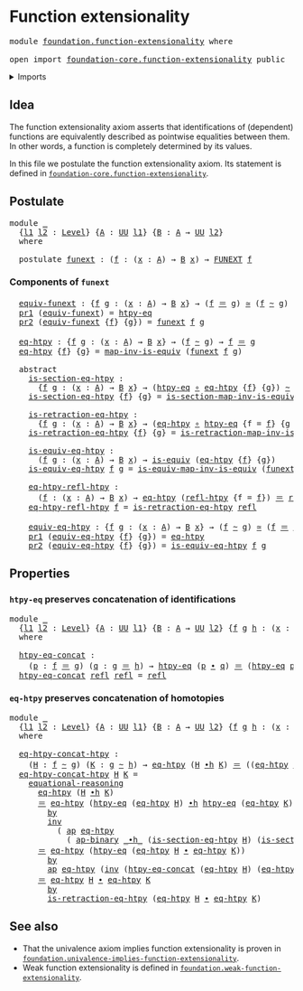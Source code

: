 # Function extensionality

<pre class="Agda"><a id="36" class="Keyword">module</a> <a id="43" href="foundation.function-extensionality.html" class="Module">foundation.function-extensionality</a> <a id="78" class="Keyword">where</a>

<a id="85" class="Keyword">open</a> <a id="90" class="Keyword">import</a> <a id="97" href="foundation-core.function-extensionality.html" class="Module">foundation-core.function-extensionality</a> <a id="137" class="Keyword">public</a>
</pre>
<details><summary>Imports</summary>

<pre class="Agda"><a id="194" class="Keyword">open</a> <a id="199" class="Keyword">import</a> <a id="206" href="foundation.action-on-identifications-binary-functions.html" class="Module">foundation.action-on-identifications-binary-functions</a>
<a id="260" class="Keyword">open</a> <a id="265" class="Keyword">import</a> <a id="272" href="foundation.action-on-identifications-functions.html" class="Module">foundation.action-on-identifications-functions</a>
<a id="319" class="Keyword">open</a> <a id="324" class="Keyword">import</a> <a id="331" href="foundation.dependent-pair-types.html" class="Module">foundation.dependent-pair-types</a>
<a id="363" class="Keyword">open</a> <a id="368" class="Keyword">import</a> <a id="375" href="foundation.universe-levels.html" class="Module">foundation.universe-levels</a>

<a id="403" class="Keyword">open</a> <a id="408" class="Keyword">import</a> <a id="415" href="foundation-core.equivalences.html" class="Module">foundation-core.equivalences</a>
<a id="444" class="Keyword">open</a> <a id="449" class="Keyword">import</a> <a id="456" href="foundation-core.function-types.html" class="Module">foundation-core.function-types</a>
<a id="487" class="Keyword">open</a> <a id="492" class="Keyword">import</a> <a id="499" href="foundation-core.homotopies.html" class="Module">foundation-core.homotopies</a>
<a id="526" class="Keyword">open</a> <a id="531" class="Keyword">import</a> <a id="538" href="foundation-core.identity-types.html" class="Module">foundation-core.identity-types</a>
</pre>
</details>

## Idea

The function extensionality axiom asserts that identifications of (dependent)
functions are equivalently described as pointwise equalities between them. In
other words, a function is completely determined by its values.

In this file we postulate the function extensionality axiom. Its statement is
defined in
[`foundation-core.function-extensionality`](foundation-core.function-extensionality.md).

## Postulate

<pre class="Agda"><a id="1017" class="Keyword">module</a> <a id="1024" href="foundation.function-extensionality.html#1024" class="Module">_</a>
  <a id="1028" class="Symbol">{</a><a id="1029" href="foundation.function-extensionality.html#1029" class="Bound">l1</a> <a id="1032" href="foundation.function-extensionality.html#1032" class="Bound">l2</a> <a id="1035" class="Symbol">:</a> <a id="1037" href="Agda.Primitive.html#591" class="Postulate">Level</a><a id="1042" class="Symbol">}</a> <a id="1044" class="Symbol">{</a><a id="1045" href="foundation.function-extensionality.html#1045" class="Bound">A</a> <a id="1047" class="Symbol">:</a> <a id="1049" href="Agda.Primitive.html#320" class="Primitive">UU</a> <a id="1052" href="foundation.function-extensionality.html#1029" class="Bound">l1</a><a id="1054" class="Symbol">}</a> <a id="1056" class="Symbol">{</a><a id="1057" href="foundation.function-extensionality.html#1057" class="Bound">B</a> <a id="1059" class="Symbol">:</a> <a id="1061" href="foundation.function-extensionality.html#1045" class="Bound">A</a> <a id="1063" class="Symbol">→</a> <a id="1065" href="Agda.Primitive.html#320" class="Primitive">UU</a> <a id="1068" href="foundation.function-extensionality.html#1032" class="Bound">l2</a><a id="1070" class="Symbol">}</a>
  <a id="1074" class="Keyword">where</a>

  <a id="1083" class="Keyword">postulate</a> <a id="1093" href="foundation.function-extensionality.html#1093" class="Postulate">funext</a> <a id="1100" class="Symbol">:</a> <a id="1102" class="Symbol">(</a><a id="1103" href="foundation.function-extensionality.html#1103" class="Bound">f</a> <a id="1105" class="Symbol">:</a> <a id="1107" class="Symbol">(</a><a id="1108" href="foundation.function-extensionality.html#1108" class="Bound">x</a> <a id="1110" class="Symbol">:</a> <a id="1112" href="foundation.function-extensionality.html#1045" class="Bound">A</a><a id="1113" class="Symbol">)</a> <a id="1115" class="Symbol">→</a> <a id="1117" href="foundation.function-extensionality.html#1057" class="Bound">B</a> <a id="1119" href="foundation.function-extensionality.html#1108" class="Bound">x</a><a id="1120" class="Symbol">)</a> <a id="1122" class="Symbol">→</a> <a id="1124" href="foundation-core.function-extensionality.html#999" class="Function">FUNEXT</a> <a id="1131" href="foundation.function-extensionality.html#1103" class="Bound">f</a>
</pre>
### Components of `funext`

<pre class="Agda">  <a id="1176" href="foundation.function-extensionality.html#1176" class="Function">equiv-funext</a> <a id="1189" class="Symbol">:</a> <a id="1191" class="Symbol">{</a><a id="1192" href="foundation.function-extensionality.html#1192" class="Bound">f</a> <a id="1194" href="foundation.function-extensionality.html#1194" class="Bound">g</a> <a id="1196" class="Symbol">:</a> <a id="1198" class="Symbol">(</a><a id="1199" href="foundation.function-extensionality.html#1199" class="Bound">x</a> <a id="1201" class="Symbol">:</a> <a id="1203" href="foundation.function-extensionality.html#1045" class="Bound">A</a><a id="1204" class="Symbol">)</a> <a id="1206" class="Symbol">→</a> <a id="1208" href="foundation.function-extensionality.html#1057" class="Bound">B</a> <a id="1210" href="foundation.function-extensionality.html#1199" class="Bound">x</a><a id="1211" class="Symbol">}</a> <a id="1213" class="Symbol">→</a> <a id="1215" class="Symbol">(</a><a id="1216" href="foundation.function-extensionality.html#1192" class="Bound">f</a> <a id="1218" href="foundation-core.identity-types.html#5608" class="Function Operator">＝</a> <a id="1220" href="foundation.function-extensionality.html#1194" class="Bound">g</a><a id="1221" class="Symbol">)</a> <a id="1223" href="foundation-core.equivalences.html#1334" class="Function Operator">≃</a> <a id="1225" class="Symbol">(</a><a id="1226" href="foundation.function-extensionality.html#1192" class="Bound">f</a> <a id="1228" href="foundation-core.homotopies.html#2268" class="Function Operator">~</a> <a id="1230" href="foundation.function-extensionality.html#1194" class="Bound">g</a><a id="1231" class="Symbol">)</a>
  <a id="1235" href="foundation.dependent-pair-types.html#603" class="Field">pr1</a> <a id="1239" class="Symbol">(</a><a id="1240" href="foundation.function-extensionality.html#1176" class="Function">equiv-funext</a><a id="1252" class="Symbol">)</a> <a id="1254" class="Symbol">=</a> <a id="1256" href="foundation-core.function-extensionality.html#917" class="Function">htpy-eq</a>
  <a id="1266" href="foundation.dependent-pair-types.html#615" class="Field">pr2</a> <a id="1270" class="Symbol">(</a><a id="1271" href="foundation.function-extensionality.html#1176" class="Function">equiv-funext</a> <a id="1284" class="Symbol">{</a><a id="1285" href="foundation.function-extensionality.html#1285" class="Bound">f</a><a id="1286" class="Symbol">}</a> <a id="1288" class="Symbol">{</a><a id="1289" href="foundation.function-extensionality.html#1289" class="Bound">g</a><a id="1290" class="Symbol">})</a> <a id="1293" class="Symbol">=</a> <a id="1295" href="foundation.function-extensionality.html#1093" class="Postulate">funext</a> <a id="1302" href="foundation.function-extensionality.html#1285" class="Bound">f</a> <a id="1304" href="foundation.function-extensionality.html#1289" class="Bound">g</a>

  <a id="1309" href="foundation.function-extensionality.html#1309" class="Function">eq-htpy</a> <a id="1317" class="Symbol">:</a> <a id="1319" class="Symbol">{</a><a id="1320" href="foundation.function-extensionality.html#1320" class="Bound">f</a> <a id="1322" href="foundation.function-extensionality.html#1322" class="Bound">g</a> <a id="1324" class="Symbol">:</a> <a id="1326" class="Symbol">(</a><a id="1327" href="foundation.function-extensionality.html#1327" class="Bound">x</a> <a id="1329" class="Symbol">:</a> <a id="1331" href="foundation.function-extensionality.html#1045" class="Bound">A</a><a id="1332" class="Symbol">)</a> <a id="1334" class="Symbol">→</a> <a id="1336" href="foundation.function-extensionality.html#1057" class="Bound">B</a> <a id="1338" href="foundation.function-extensionality.html#1327" class="Bound">x</a><a id="1339" class="Symbol">}</a> <a id="1341" class="Symbol">→</a> <a id="1343" class="Symbol">(</a><a id="1344" href="foundation.function-extensionality.html#1320" class="Bound">f</a> <a id="1346" href="foundation-core.homotopies.html#2268" class="Function Operator">~</a> <a id="1348" href="foundation.function-extensionality.html#1322" class="Bound">g</a><a id="1349" class="Symbol">)</a> <a id="1351" class="Symbol">→</a> <a id="1353" href="foundation.function-extensionality.html#1320" class="Bound">f</a> <a id="1355" href="foundation-core.identity-types.html#5608" class="Function Operator">＝</a> <a id="1357" href="foundation.function-extensionality.html#1322" class="Bound">g</a>
  <a id="1361" href="foundation.function-extensionality.html#1309" class="Function">eq-htpy</a> <a id="1369" class="Symbol">{</a><a id="1370" href="foundation.function-extensionality.html#1370" class="Bound">f</a><a id="1371" class="Symbol">}</a> <a id="1373" class="Symbol">{</a><a id="1374" href="foundation.function-extensionality.html#1374" class="Bound">g</a><a id="1375" class="Symbol">}</a> <a id="1377" class="Symbol">=</a> <a id="1379" href="foundation-core.equivalences.html#5462" class="Function">map-inv-is-equiv</a> <a id="1396" class="Symbol">(</a><a id="1397" href="foundation.function-extensionality.html#1093" class="Postulate">funext</a> <a id="1404" href="foundation.function-extensionality.html#1370" class="Bound">f</a> <a id="1406" href="foundation.function-extensionality.html#1374" class="Bound">g</a><a id="1407" class="Symbol">)</a>

  <a id="1412" class="Keyword">abstract</a>
    <a id="1425" href="foundation.function-extensionality.html#1425" class="Function">is-section-eq-htpy</a> <a id="1444" class="Symbol">:</a>
      <a id="1452" class="Symbol">{</a><a id="1453" href="foundation.function-extensionality.html#1453" class="Bound">f</a> <a id="1455" href="foundation.function-extensionality.html#1455" class="Bound">g</a> <a id="1457" class="Symbol">:</a> <a id="1459" class="Symbol">(</a><a id="1460" href="foundation.function-extensionality.html#1460" class="Bound">x</a> <a id="1462" class="Symbol">:</a> <a id="1464" href="foundation.function-extensionality.html#1045" class="Bound">A</a><a id="1465" class="Symbol">)</a> <a id="1467" class="Symbol">→</a> <a id="1469" href="foundation.function-extensionality.html#1057" class="Bound">B</a> <a id="1471" href="foundation.function-extensionality.html#1460" class="Bound">x</a><a id="1472" class="Symbol">}</a> <a id="1474" class="Symbol">→</a> <a id="1476" class="Symbol">(</a><a id="1477" href="foundation-core.function-extensionality.html#917" class="Function">htpy-eq</a> <a id="1485" href="foundation-core.function-types.html#440" class="Function Operator">∘</a> <a id="1487" href="foundation.function-extensionality.html#1309" class="Function">eq-htpy</a> <a id="1495" class="Symbol">{</a><a id="1496" href="foundation.function-extensionality.html#1453" class="Bound">f</a><a id="1497" class="Symbol">}</a> <a id="1499" class="Symbol">{</a><a id="1500" href="foundation.function-extensionality.html#1455" class="Bound">g</a><a id="1501" class="Symbol">})</a> <a id="1504" href="foundation-core.homotopies.html#2268" class="Function Operator">~</a> <a id="1506" href="foundation-core.function-types.html#307" class="Function">id</a>
    <a id="1513" href="foundation.function-extensionality.html#1425" class="Function">is-section-eq-htpy</a> <a id="1532" class="Symbol">{</a><a id="1533" href="foundation.function-extensionality.html#1533" class="Bound">f</a><a id="1534" class="Symbol">}</a> <a id="1536" class="Symbol">{</a><a id="1537" href="foundation.function-extensionality.html#1537" class="Bound">g</a><a id="1538" class="Symbol">}</a> <a id="1540" class="Symbol">=</a> <a id="1542" href="foundation-core.equivalences.html#5540" class="Function">is-section-map-inv-is-equiv</a> <a id="1570" class="Symbol">(</a><a id="1571" href="foundation.function-extensionality.html#1093" class="Postulate">funext</a> <a id="1578" href="foundation.function-extensionality.html#1533" class="Bound">f</a> <a id="1580" href="foundation.function-extensionality.html#1537" class="Bound">g</a><a id="1581" class="Symbol">)</a>

    <a id="1588" href="foundation.function-extensionality.html#1588" class="Function">is-retraction-eq-htpy</a> <a id="1610" class="Symbol">:</a>
      <a id="1618" class="Symbol">{</a><a id="1619" href="foundation.function-extensionality.html#1619" class="Bound">f</a> <a id="1621" href="foundation.function-extensionality.html#1621" class="Bound">g</a> <a id="1623" class="Symbol">:</a> <a id="1625" class="Symbol">(</a><a id="1626" href="foundation.function-extensionality.html#1626" class="Bound">x</a> <a id="1628" class="Symbol">:</a> <a id="1630" href="foundation.function-extensionality.html#1045" class="Bound">A</a><a id="1631" class="Symbol">)</a> <a id="1633" class="Symbol">→</a> <a id="1635" href="foundation.function-extensionality.html#1057" class="Bound">B</a> <a id="1637" href="foundation.function-extensionality.html#1626" class="Bound">x</a><a id="1638" class="Symbol">}</a> <a id="1640" class="Symbol">→</a> <a id="1642" class="Symbol">(</a><a id="1643" href="foundation.function-extensionality.html#1309" class="Function">eq-htpy</a> <a id="1651" href="foundation-core.function-types.html#440" class="Function Operator">∘</a> <a id="1653" href="foundation-core.function-extensionality.html#917" class="Function">htpy-eq</a> <a id="1661" class="Symbol">{</a><a id="1662" class="Argument">f</a> <a id="1664" class="Symbol">=</a> <a id="1666" href="foundation.function-extensionality.html#1619" class="Bound">f</a><a id="1667" class="Symbol">}</a> <a id="1669" class="Symbol">{</a><a id="1670" class="Argument">g</a> <a id="1672" class="Symbol">=</a> <a id="1674" href="foundation.function-extensionality.html#1621" class="Bound">g</a><a id="1675" class="Symbol">})</a> <a id="1678" href="foundation-core.homotopies.html#2268" class="Function Operator">~</a> <a id="1680" href="foundation-core.function-types.html#307" class="Function">id</a>
    <a id="1687" href="foundation.function-extensionality.html#1588" class="Function">is-retraction-eq-htpy</a> <a id="1709" class="Symbol">{</a><a id="1710" href="foundation.function-extensionality.html#1710" class="Bound">f</a><a id="1711" class="Symbol">}</a> <a id="1713" class="Symbol">{</a><a id="1714" href="foundation.function-extensionality.html#1714" class="Bound">g</a><a id="1715" class="Symbol">}</a> <a id="1717" class="Symbol">=</a> <a id="1719" href="foundation-core.equivalences.html#5689" class="Function">is-retraction-map-inv-is-equiv</a> <a id="1750" class="Symbol">(</a><a id="1751" href="foundation.function-extensionality.html#1093" class="Postulate">funext</a> <a id="1758" href="foundation.function-extensionality.html#1710" class="Bound">f</a> <a id="1760" href="foundation.function-extensionality.html#1714" class="Bound">g</a><a id="1761" class="Symbol">)</a>

    <a id="1768" href="foundation.function-extensionality.html#1768" class="Function">is-equiv-eq-htpy</a> <a id="1785" class="Symbol">:</a>
      <a id="1793" class="Symbol">(</a><a id="1794" href="foundation.function-extensionality.html#1794" class="Bound">f</a> <a id="1796" href="foundation.function-extensionality.html#1796" class="Bound">g</a> <a id="1798" class="Symbol">:</a> <a id="1800" class="Symbol">(</a><a id="1801" href="foundation.function-extensionality.html#1801" class="Bound">x</a> <a id="1803" class="Symbol">:</a> <a id="1805" href="foundation.function-extensionality.html#1045" class="Bound">A</a><a id="1806" class="Symbol">)</a> <a id="1808" class="Symbol">→</a> <a id="1810" href="foundation.function-extensionality.html#1057" class="Bound">B</a> <a id="1812" href="foundation.function-extensionality.html#1801" class="Bound">x</a><a id="1813" class="Symbol">)</a> <a id="1815" class="Symbol">→</a> <a id="1817" href="foundation-core.equivalences.html#1259" class="Function">is-equiv</a> <a id="1826" class="Symbol">(</a><a id="1827" href="foundation.function-extensionality.html#1309" class="Function">eq-htpy</a> <a id="1835" class="Symbol">{</a><a id="1836" href="foundation.function-extensionality.html#1794" class="Bound">f</a><a id="1837" class="Symbol">}</a> <a id="1839" class="Symbol">{</a><a id="1840" href="foundation.function-extensionality.html#1796" class="Bound">g</a><a id="1841" class="Symbol">})</a>
    <a id="1848" href="foundation.function-extensionality.html#1768" class="Function">is-equiv-eq-htpy</a> <a id="1865" href="foundation.function-extensionality.html#1865" class="Bound">f</a> <a id="1867" href="foundation.function-extensionality.html#1867" class="Bound">g</a> <a id="1869" class="Symbol">=</a> <a id="1871" href="foundation-core.equivalences.html#6045" class="Function">is-equiv-map-inv-is-equiv</a> <a id="1897" class="Symbol">(</a><a id="1898" href="foundation.function-extensionality.html#1093" class="Postulate">funext</a> <a id="1905" href="foundation.function-extensionality.html#1865" class="Bound">f</a> <a id="1907" href="foundation.function-extensionality.html#1867" class="Bound">g</a><a id="1908" class="Symbol">)</a>

    <a id="1915" href="foundation.function-extensionality.html#1915" class="Function">eq-htpy-refl-htpy</a> <a id="1933" class="Symbol">:</a>
      <a id="1941" class="Symbol">(</a><a id="1942" href="foundation.function-extensionality.html#1942" class="Bound">f</a> <a id="1944" class="Symbol">:</a> <a id="1946" class="Symbol">(</a><a id="1947" href="foundation.function-extensionality.html#1947" class="Bound">x</a> <a id="1949" class="Symbol">:</a> <a id="1951" href="foundation.function-extensionality.html#1045" class="Bound">A</a><a id="1952" class="Symbol">)</a> <a id="1954" class="Symbol">→</a> <a id="1956" href="foundation.function-extensionality.html#1057" class="Bound">B</a> <a id="1958" href="foundation.function-extensionality.html#1947" class="Bound">x</a><a id="1959" class="Symbol">)</a> <a id="1961" class="Symbol">→</a> <a id="1963" href="foundation.function-extensionality.html#1309" class="Function">eq-htpy</a> <a id="1971" class="Symbol">(</a><a id="1972" href="foundation-core.homotopies.html#2457" class="Function">refl-htpy</a> <a id="1982" class="Symbol">{</a><a id="1983" class="Argument">f</a> <a id="1985" class="Symbol">=</a> <a id="1987" href="foundation.function-extensionality.html#1942" class="Bound">f</a><a id="1988" class="Symbol">})</a> <a id="1991" href="foundation-core.identity-types.html#5608" class="Function Operator">＝</a> <a id="1993" href="foundation-core.identity-types.html#5591" class="InductiveConstructor">refl</a>
    <a id="2002" href="foundation.function-extensionality.html#1915" class="Function">eq-htpy-refl-htpy</a> <a id="2020" href="foundation.function-extensionality.html#2020" class="Bound">f</a> <a id="2022" class="Symbol">=</a> <a id="2024" href="foundation.function-extensionality.html#1588" class="Function">is-retraction-eq-htpy</a> <a id="2046" href="foundation-core.identity-types.html#5591" class="InductiveConstructor">refl</a>

    <a id="2056" href="foundation.function-extensionality.html#2056" class="Function">equiv-eq-htpy</a> <a id="2070" class="Symbol">:</a> <a id="2072" class="Symbol">{</a><a id="2073" href="foundation.function-extensionality.html#2073" class="Bound">f</a> <a id="2075" href="foundation.function-extensionality.html#2075" class="Bound">g</a> <a id="2077" class="Symbol">:</a> <a id="2079" class="Symbol">(</a><a id="2080" href="foundation.function-extensionality.html#2080" class="Bound">x</a> <a id="2082" class="Symbol">:</a> <a id="2084" href="foundation.function-extensionality.html#1045" class="Bound">A</a><a id="2085" class="Symbol">)</a> <a id="2087" class="Symbol">→</a> <a id="2089" href="foundation.function-extensionality.html#1057" class="Bound">B</a> <a id="2091" href="foundation.function-extensionality.html#2080" class="Bound">x</a><a id="2092" class="Symbol">}</a> <a id="2094" class="Symbol">→</a> <a id="2096" class="Symbol">(</a><a id="2097" href="foundation.function-extensionality.html#2073" class="Bound">f</a> <a id="2099" href="foundation-core.homotopies.html#2268" class="Function Operator">~</a> <a id="2101" href="foundation.function-extensionality.html#2075" class="Bound">g</a><a id="2102" class="Symbol">)</a> <a id="2104" href="foundation-core.equivalences.html#1334" class="Function Operator">≃</a> <a id="2106" class="Symbol">(</a><a id="2107" href="foundation.function-extensionality.html#2073" class="Bound">f</a> <a id="2109" href="foundation-core.identity-types.html#5608" class="Function Operator">＝</a> <a id="2111" href="foundation.function-extensionality.html#2075" class="Bound">g</a><a id="2112" class="Symbol">)</a>
    <a id="2118" href="foundation.dependent-pair-types.html#603" class="Field">pr1</a> <a id="2122" class="Symbol">(</a><a id="2123" href="foundation.function-extensionality.html#2056" class="Function">equiv-eq-htpy</a> <a id="2137" class="Symbol">{</a><a id="2138" href="foundation.function-extensionality.html#2138" class="Bound">f</a><a id="2139" class="Symbol">}</a> <a id="2141" class="Symbol">{</a><a id="2142" href="foundation.function-extensionality.html#2142" class="Bound">g</a><a id="2143" class="Symbol">})</a> <a id="2146" class="Symbol">=</a> <a id="2148" href="foundation.function-extensionality.html#1309" class="Function">eq-htpy</a>
    <a id="2160" href="foundation.dependent-pair-types.html#615" class="Field">pr2</a> <a id="2164" class="Symbol">(</a><a id="2165" href="foundation.function-extensionality.html#2056" class="Function">equiv-eq-htpy</a> <a id="2179" class="Symbol">{</a><a id="2180" href="foundation.function-extensionality.html#2180" class="Bound">f</a><a id="2181" class="Symbol">}</a> <a id="2183" class="Symbol">{</a><a id="2184" href="foundation.function-extensionality.html#2184" class="Bound">g</a><a id="2185" class="Symbol">})</a> <a id="2188" class="Symbol">=</a> <a id="2190" href="foundation.function-extensionality.html#1768" class="Function">is-equiv-eq-htpy</a> <a id="2207" href="foundation.function-extensionality.html#2180" class="Bound">f</a> <a id="2209" href="foundation.function-extensionality.html#2184" class="Bound">g</a>
</pre>
## Properties

### `htpy-eq` preserves concatenation of identifications

<pre class="Agda"><a id="2297" class="Keyword">module</a> <a id="2304" href="foundation.function-extensionality.html#2304" class="Module">_</a>
  <a id="2308" class="Symbol">{</a><a id="2309" href="foundation.function-extensionality.html#2309" class="Bound">l1</a> <a id="2312" href="foundation.function-extensionality.html#2312" class="Bound">l2</a> <a id="2315" class="Symbol">:</a> <a id="2317" href="Agda.Primitive.html#591" class="Postulate">Level</a><a id="2322" class="Symbol">}</a> <a id="2324" class="Symbol">{</a><a id="2325" href="foundation.function-extensionality.html#2325" class="Bound">A</a> <a id="2327" class="Symbol">:</a> <a id="2329" href="Agda.Primitive.html#320" class="Primitive">UU</a> <a id="2332" href="foundation.function-extensionality.html#2309" class="Bound">l1</a><a id="2334" class="Symbol">}</a> <a id="2336" class="Symbol">{</a><a id="2337" href="foundation.function-extensionality.html#2337" class="Bound">B</a> <a id="2339" class="Symbol">:</a> <a id="2341" href="foundation.function-extensionality.html#2325" class="Bound">A</a> <a id="2343" class="Symbol">→</a> <a id="2345" href="Agda.Primitive.html#320" class="Primitive">UU</a> <a id="2348" href="foundation.function-extensionality.html#2312" class="Bound">l2</a><a id="2350" class="Symbol">}</a> <a id="2352" class="Symbol">{</a><a id="2353" href="foundation.function-extensionality.html#2353" class="Bound">f</a> <a id="2355" href="foundation.function-extensionality.html#2355" class="Bound">g</a> <a id="2357" href="foundation.function-extensionality.html#2357" class="Bound">h</a> <a id="2359" class="Symbol">:</a> <a id="2361" class="Symbol">(</a><a id="2362" href="foundation.function-extensionality.html#2362" class="Bound">x</a> <a id="2364" class="Symbol">:</a> <a id="2366" href="foundation.function-extensionality.html#2325" class="Bound">A</a><a id="2367" class="Symbol">)</a> <a id="2369" class="Symbol">→</a> <a id="2371" href="foundation.function-extensionality.html#2337" class="Bound">B</a> <a id="2373" href="foundation.function-extensionality.html#2362" class="Bound">x</a><a id="2374" class="Symbol">}</a>
  <a id="2378" class="Keyword">where</a>

  <a id="2387" href="foundation.function-extensionality.html#2387" class="Function">htpy-eq-concat</a> <a id="2402" class="Symbol">:</a>
    <a id="2408" class="Symbol">(</a><a id="2409" href="foundation.function-extensionality.html#2409" class="Bound">p</a> <a id="2411" class="Symbol">:</a> <a id="2413" href="foundation.function-extensionality.html#2353" class="Bound">f</a> <a id="2415" href="foundation-core.identity-types.html#5608" class="Function Operator">＝</a> <a id="2417" href="foundation.function-extensionality.html#2355" class="Bound">g</a><a id="2418" class="Symbol">)</a> <a id="2420" class="Symbol">(</a><a id="2421" href="foundation.function-extensionality.html#2421" class="Bound">q</a> <a id="2423" class="Symbol">:</a> <a id="2425" href="foundation.function-extensionality.html#2355" class="Bound">g</a> <a id="2427" href="foundation-core.identity-types.html#5608" class="Function Operator">＝</a> <a id="2429" href="foundation.function-extensionality.html#2357" class="Bound">h</a><a id="2430" class="Symbol">)</a> <a id="2432" class="Symbol">→</a> <a id="2434" href="foundation-core.function-extensionality.html#917" class="Function">htpy-eq</a> <a id="2442" class="Symbol">(</a><a id="2443" href="foundation.function-extensionality.html#2409" class="Bound">p</a> <a id="2445" href="foundation-core.identity-types.html#6541" class="Function Operator">∙</a> <a id="2447" href="foundation.function-extensionality.html#2421" class="Bound">q</a><a id="2448" class="Symbol">)</a> <a id="2450" href="foundation-core.identity-types.html#5608" class="Function Operator">＝</a> <a id="2452" class="Symbol">(</a><a id="2453" href="foundation-core.function-extensionality.html#917" class="Function">htpy-eq</a> <a id="2461" href="foundation.function-extensionality.html#2409" class="Bound">p</a> <a id="2463" href="foundation-core.homotopies.html#2815" class="Function Operator">∙h</a> <a id="2466" href="foundation-core.function-extensionality.html#917" class="Function">htpy-eq</a> <a id="2474" href="foundation.function-extensionality.html#2421" class="Bound">q</a><a id="2475" class="Symbol">)</a>
  <a id="2479" href="foundation.function-extensionality.html#2387" class="Function">htpy-eq-concat</a> <a id="2494" href="foundation-core.identity-types.html#5591" class="InductiveConstructor">refl</a> <a id="2499" href="foundation-core.identity-types.html#5591" class="InductiveConstructor">refl</a> <a id="2504" class="Symbol">=</a> <a id="2506" href="foundation-core.identity-types.html#5591" class="InductiveConstructor">refl</a>
</pre>
### `eq-htpy` preserves concatenation of homotopies

<pre class="Agda"><a id="2577" class="Keyword">module</a> <a id="2584" href="foundation.function-extensionality.html#2584" class="Module">_</a>
  <a id="2588" class="Symbol">{</a><a id="2589" href="foundation.function-extensionality.html#2589" class="Bound">l1</a> <a id="2592" href="foundation.function-extensionality.html#2592" class="Bound">l2</a> <a id="2595" class="Symbol">:</a> <a id="2597" href="Agda.Primitive.html#591" class="Postulate">Level</a><a id="2602" class="Symbol">}</a> <a id="2604" class="Symbol">{</a><a id="2605" href="foundation.function-extensionality.html#2605" class="Bound">A</a> <a id="2607" class="Symbol">:</a> <a id="2609" href="Agda.Primitive.html#320" class="Primitive">UU</a> <a id="2612" href="foundation.function-extensionality.html#2589" class="Bound">l1</a><a id="2614" class="Symbol">}</a> <a id="2616" class="Symbol">{</a><a id="2617" href="foundation.function-extensionality.html#2617" class="Bound">B</a> <a id="2619" class="Symbol">:</a> <a id="2621" href="foundation.function-extensionality.html#2605" class="Bound">A</a> <a id="2623" class="Symbol">→</a> <a id="2625" href="Agda.Primitive.html#320" class="Primitive">UU</a> <a id="2628" href="foundation.function-extensionality.html#2592" class="Bound">l2</a><a id="2630" class="Symbol">}</a> <a id="2632" class="Symbol">{</a><a id="2633" href="foundation.function-extensionality.html#2633" class="Bound">f</a> <a id="2635" href="foundation.function-extensionality.html#2635" class="Bound">g</a> <a id="2637" href="foundation.function-extensionality.html#2637" class="Bound">h</a> <a id="2639" class="Symbol">:</a> <a id="2641" class="Symbol">(</a><a id="2642" href="foundation.function-extensionality.html#2642" class="Bound">x</a> <a id="2644" class="Symbol">:</a> <a id="2646" href="foundation.function-extensionality.html#2605" class="Bound">A</a><a id="2647" class="Symbol">)</a> <a id="2649" class="Symbol">→</a> <a id="2651" href="foundation.function-extensionality.html#2617" class="Bound">B</a> <a id="2653" href="foundation.function-extensionality.html#2642" class="Bound">x</a><a id="2654" class="Symbol">}</a>
  <a id="2658" class="Keyword">where</a>

  <a id="2667" href="foundation.function-extensionality.html#2667" class="Function">eq-htpy-concat-htpy</a> <a id="2687" class="Symbol">:</a>
    <a id="2693" class="Symbol">(</a><a id="2694" href="foundation.function-extensionality.html#2694" class="Bound">H</a> <a id="2696" class="Symbol">:</a> <a id="2698" href="foundation.function-extensionality.html#2633" class="Bound">f</a> <a id="2700" href="foundation-core.homotopies.html#2268" class="Function Operator">~</a> <a id="2702" href="foundation.function-extensionality.html#2635" class="Bound">g</a><a id="2703" class="Symbol">)</a> <a id="2705" class="Symbol">(</a><a id="2706" href="foundation.function-extensionality.html#2706" class="Bound">K</a> <a id="2708" class="Symbol">:</a> <a id="2710" href="foundation.function-extensionality.html#2635" class="Bound">g</a> <a id="2712" href="foundation-core.homotopies.html#2268" class="Function Operator">~</a> <a id="2714" href="foundation.function-extensionality.html#2637" class="Bound">h</a><a id="2715" class="Symbol">)</a> <a id="2717" class="Symbol">→</a> <a id="2719" href="foundation.function-extensionality.html#1309" class="Function">eq-htpy</a> <a id="2727" class="Symbol">(</a><a id="2728" href="foundation.function-extensionality.html#2694" class="Bound">H</a> <a id="2730" href="foundation-core.homotopies.html#2815" class="Function Operator">∙h</a> <a id="2733" href="foundation.function-extensionality.html#2706" class="Bound">K</a><a id="2734" class="Symbol">)</a> <a id="2736" href="foundation-core.identity-types.html#5608" class="Function Operator">＝</a> <a id="2738" class="Symbol">((</a><a id="2740" href="foundation.function-extensionality.html#1309" class="Function">eq-htpy</a> <a id="2748" href="foundation.function-extensionality.html#2694" class="Bound">H</a><a id="2749" class="Symbol">)</a> <a id="2751" href="foundation-core.identity-types.html#6541" class="Function Operator">∙</a> <a id="2753" class="Symbol">(</a><a id="2754" href="foundation.function-extensionality.html#1309" class="Function">eq-htpy</a> <a id="2762" href="foundation.function-extensionality.html#2706" class="Bound">K</a><a id="2763" class="Symbol">))</a>
  <a id="2768" href="foundation.function-extensionality.html#2667" class="Function">eq-htpy-concat-htpy</a> <a id="2788" href="foundation.function-extensionality.html#2788" class="Bound">H</a> <a id="2790" href="foundation.function-extensionality.html#2790" class="Bound">K</a> <a id="2792" class="Symbol">=</a>
    <a id="2798" href="foundation-core.identity-types.html#9090" class="Function Operator">equational-reasoning</a>
      <a id="2825" href="foundation.function-extensionality.html#1309" class="Function">eq-htpy</a> <a id="2833" class="Symbol">(</a><a id="2834" href="foundation.function-extensionality.html#2788" class="Bound">H</a> <a id="2836" href="foundation-core.homotopies.html#2815" class="Function Operator">∙h</a> <a id="2839" href="foundation.function-extensionality.html#2790" class="Bound">K</a><a id="2840" class="Symbol">)</a>
      <a id="2848" href="foundation-core.identity-types.html#9186" class="Function">＝</a> <a id="2850" href="foundation.function-extensionality.html#1309" class="Function">eq-htpy</a> <a id="2858" class="Symbol">(</a><a id="2859" href="foundation-core.function-extensionality.html#917" class="Function">htpy-eq</a> <a id="2867" class="Symbol">(</a><a id="2868" href="foundation.function-extensionality.html#1309" class="Function">eq-htpy</a> <a id="2876" href="foundation.function-extensionality.html#2788" class="Bound">H</a><a id="2877" class="Symbol">)</a> <a id="2879" href="foundation-core.homotopies.html#2815" class="Function Operator">∙h</a> <a id="2882" href="foundation-core.function-extensionality.html#917" class="Function">htpy-eq</a> <a id="2890" class="Symbol">(</a><a id="2891" href="foundation.function-extensionality.html#1309" class="Function">eq-htpy</a> <a id="2899" href="foundation.function-extensionality.html#2790" class="Bound">K</a><a id="2900" class="Symbol">))</a>
        <a id="2911" href="foundation-core.identity-types.html#9186" class="Function">by</a>
        <a id="2922" href="foundation-core.identity-types.html#6845" class="Function">inv</a>
          <a id="2936" class="Symbol">(</a> <a id="2938" href="foundation.action-on-identifications-functions.html#768" class="Function">ap</a> <a id="2941" href="foundation.function-extensionality.html#1309" class="Function">eq-htpy</a>
            <a id="2961" class="Symbol">(</a> <a id="2963" href="foundation.action-on-identifications-binary-functions.html#603" class="Function">ap-binary</a> <a id="2973" href="foundation-core.homotopies.html#2815" class="Function Operator">_∙h_</a> <a id="2978" class="Symbol">(</a><a id="2979" href="foundation.function-extensionality.html#1425" class="Function">is-section-eq-htpy</a> <a id="2998" href="foundation.function-extensionality.html#2788" class="Bound">H</a><a id="2999" class="Symbol">)</a> <a id="3001" class="Symbol">(</a><a id="3002" href="foundation.function-extensionality.html#1425" class="Function">is-section-eq-htpy</a> <a id="3021" href="foundation.function-extensionality.html#2790" class="Bound">K</a><a id="3022" class="Symbol">)))</a>
      <a id="3032" href="foundation-core.identity-types.html#9186" class="Function">＝</a> <a id="3034" href="foundation.function-extensionality.html#1309" class="Function">eq-htpy</a> <a id="3042" class="Symbol">(</a><a id="3043" href="foundation-core.function-extensionality.html#917" class="Function">htpy-eq</a> <a id="3051" class="Symbol">(</a><a id="3052" href="foundation.function-extensionality.html#1309" class="Function">eq-htpy</a> <a id="3060" href="foundation.function-extensionality.html#2788" class="Bound">H</a> <a id="3062" href="foundation-core.identity-types.html#6541" class="Function Operator">∙</a> <a id="3064" href="foundation.function-extensionality.html#1309" class="Function">eq-htpy</a> <a id="3072" href="foundation.function-extensionality.html#2790" class="Bound">K</a><a id="3073" class="Symbol">))</a>
        <a id="3084" href="foundation-core.identity-types.html#9186" class="Function">by</a>
        <a id="3095" href="foundation.action-on-identifications-functions.html#768" class="Function">ap</a> <a id="3098" href="foundation.function-extensionality.html#1309" class="Function">eq-htpy</a> <a id="3106" class="Symbol">(</a><a id="3107" href="foundation-core.identity-types.html#6845" class="Function">inv</a> <a id="3111" class="Symbol">(</a><a id="3112" href="foundation.function-extensionality.html#2387" class="Function">htpy-eq-concat</a> <a id="3127" class="Symbol">(</a><a id="3128" href="foundation.function-extensionality.html#1309" class="Function">eq-htpy</a> <a id="3136" href="foundation.function-extensionality.html#2788" class="Bound">H</a><a id="3137" class="Symbol">)</a> <a id="3139" class="Symbol">(</a><a id="3140" href="foundation.function-extensionality.html#1309" class="Function">eq-htpy</a> <a id="3148" href="foundation.function-extensionality.html#2790" class="Bound">K</a><a id="3149" class="Symbol">)))</a>
      <a id="3159" href="foundation-core.identity-types.html#9186" class="Function">＝</a> <a id="3161" href="foundation.function-extensionality.html#1309" class="Function">eq-htpy</a> <a id="3169" href="foundation.function-extensionality.html#2788" class="Bound">H</a> <a id="3171" href="foundation-core.identity-types.html#6541" class="Function Operator">∙</a> <a id="3173" href="foundation.function-extensionality.html#1309" class="Function">eq-htpy</a> <a id="3181" href="foundation.function-extensionality.html#2790" class="Bound">K</a>
        <a id="3191" href="foundation-core.identity-types.html#9186" class="Function">by</a>
        <a id="3202" href="foundation.function-extensionality.html#1588" class="Function">is-retraction-eq-htpy</a> <a id="3224" class="Symbol">(</a><a id="3225" href="foundation.function-extensionality.html#1309" class="Function">eq-htpy</a> <a id="3233" href="foundation.function-extensionality.html#2788" class="Bound">H</a> <a id="3235" href="foundation-core.identity-types.html#6541" class="Function Operator">∙</a> <a id="3237" href="foundation.function-extensionality.html#1309" class="Function">eq-htpy</a> <a id="3245" href="foundation.function-extensionality.html#2790" class="Bound">K</a><a id="3246" class="Symbol">)</a>
</pre>
## See also

- That the univalence axiom implies function extensionality is proven in
  [`foundation.univalence-implies-function-extensionality`](foundation.univalence-implies-function-extensionality.md).
- Weak function extensionality is defined in
  [`foundation.weak-function-extensionality`](foundation.weak-function-extensionality.md).
